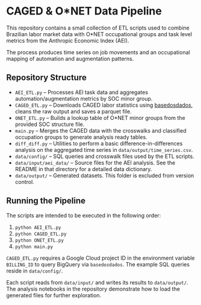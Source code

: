 # CAGED & O*NET Data Pipeline

This repository contains a small collection of ETL scripts used to combine
Brazilian labor market data with O*NET occupational groups and task level
metrics from the Anthropic Economic Index (AEI).

The process produces time series on job movements and an occupational mapping of
automation and augmentation patterns.

## Repository Structure

- `AEI_ETL.py` – Processes AEI task data and aggregates automation/augmentation
  metrics by SOC minor group.
- `CAGED_ETL.py` – Downloads CAGED labor statistics using
  [basedosdados](https://basedosdados.org/), cleans the raw output and saves a
  parquet file.
- `ONET_ETL.py` – Builds a lookup table of O*NET minor groups from the provided
  SOC structure file.
- `main.py` – Merges the CAGED data with the crosswalks and classified
  occupation groups to generate analysis ready tables.
- `diff_diff.py` – Utilities to perform a basic difference-in-differences
  analysis on the aggregated time series in `data/output/time_series.csv`.
- `data/config/` – SQL queries and crosswalk files used by the ETL scripts.
- `data/input/aei_data/` – Source files for the AEI analysis. See the README in
  that directory for a detailed data dictionary.
- `data/output/` – Generated datasets. This folder is excluded from version
  control.

## Running the Pipeline

The scripts are intended to be executed in the following order:

1. `python AEI_ETL.py`
2. `python CAGED_ETL.py`
3. `python ONET_ETL.py`
4. `python main.py`

`CAGED_ETL.py` requires a Google Cloud project ID in the environment variable
`BILLING_ID` to query BigQuery via `basedosdados`. The example SQL queries reside
in `data/config/`.

Each script reads from `data/input/` and writes its results to `data/output/`.
The analysis notebooks in the repository demonstrate how to load the generated
files for further exploration.
